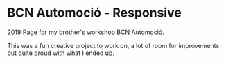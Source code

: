 # BCN Automoció - Responsive
[2019 Page](https://marccarranza.github.io/bcn-automocio) for my brother's workshop BCN Automoció.

This was a fun creative project to work on, a lot of room for improvements but quite proud with what I ended up.
